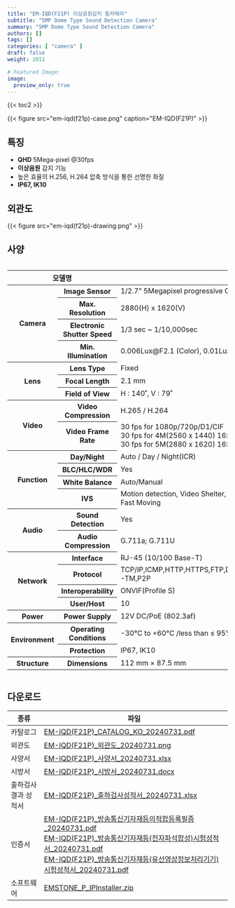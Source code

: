 ```yaml
---
title: "EM-IQD(F21P) 이상음원감지 돔카메라"
subtitle: "5MP Dome Type Sound Detection Camera"
summary: "5MP Dome Type Sound Detection Camera"
authors: []
tags: []
categories: [ "camera" ]
draft: false
weight: 2011

# Featured Image:
image:
  preview_only: true
---
```


{{< toc2 >}}

<div class="container">
<div class="row justify-content-center align-items-center">
<div class="col-sm-6">

{{< figure src="em-iqd(f21p)-case.png" caption="EM-IQD(F21P)" >}}

</div>
</div>
</div>

<div class="container">
<div class="row justify-content-center">
<div class="col-sm-6 pl-0">

## 특징

- **QHD** 5Mega-pixel @30fps
- **이상음원** 감지 기능
- 높은 효율의 H.256, H.264 압축 방식을 통한 선명한 화질
- **IP67, IK10**


</div>
<div class="col-sm-6 pl-0">

## 외관도

{{< figure src="em-iqd(f21p)-drawing.png" >}}

</div>
</div>
</div>

## 사양

<div style="overflow-x: auto">
<table class="spec">
<thead>
<tr>
<th colspan="2">모델명</th>
<th>EM-IQD(F21P)</th>
</tr>
</thead>
<tbody>
<tr>
<th rowspan="4">Camera</th>
<th>Image Sensor</th>
<td>1/2.7” 5Megapixel progressive CMOS</td>
</tr>
<tr>
<th>Max. Resolution</th>
<td>2880(H) x 1620(V)</td>
</tr>
<tr>
<th>Electronic Shutter Speed</th>
<td>1/3 sec ~ 1/10,000sec</td>
</tr>
<tr>
<th>Min. Illumination</th>
<td>0.006Lux@F2.1 (Color), 0.01Lux@F2.1 (B/W)</td>
</tr>
<tr>
<th rowspan="3">Lens</th>
<th>Lens Type</th>
<td>Fixed</td>
</tr>
<tr>
<th>Focal Length</th>
<td>2.1 mm</td>
</tr>
<tr>
<th>Field of View</th>
<td>H : 140˚, V : 79˚</td>
</tr>
<tr>
<th rowspan="2">Video</th>
<th>Video Compression</th>
<td>H.265 / H.264</td>
</tr>
<tr>
<th>Video Frame Rate</th>
<td>30 fps for 1080p/720p/D1/CIF<br>30 fps for 4M(2560 x 1440) 16:9<br>30 fps for 5M(2880 x 1620) 16:9</td>
</tr>
<th rowspan="4">Function</th>
<th>Day/Night</th>
<td>Auto / Day / Night(ICR)</td>
</tr>
<tr>
<th>BLC/HLC/WDR</th>
<td>Yes</td>
</tr>
<tr>
<th>White Balance</th>
<td>Auto/Manual</td>
</tr>
<tr>
<th>IVS</th>
<td>Motion detection, Video Shelter, Line Crossing, Area Intrusion, Region Entrance, Region Exiting, Fast Moving</td>
</tr>
<th rowspan="2">Audio</th>
<th>Sound Detection</th>
<td>Yes</td>
<tr>
<th>Audio Compression</th>
<td>G.711a; G.711U</td>
</tr>
<th rowspan="4">Network</th>
<th>Interface</th>
<td>RJ-45 (10/100 Base-T)</td>
</tr>
<tr>
<th>Protocol</th>
<td>TCP/IP,ICMP,HTTP,HTTPS,FTP,DHCP,DNS,DDNS,RTP,RTSP,RTCP,NTP,IGMP,UPnP,SMTP,UPnP-TM,P2P</td>
</tr>
<tr>
<th>Interoperability</th>
<td>ONVIF(Profile S)</td>
</tr>
<tr>
<th>User/Host</th>
<td>10</td>
</tr>
<th rowspan>Power</th>
<th>Power Supply</th>
<td>12V DC/PoE (802.3af)</td>
</tr>
<th rowspan="2">Environment</th>
<th>Operating Conditions</th>
<td>-30°C to +60°C /less than ≤ 95% RH</td>
</tr>
<tr>
<th>Protection</th>
<td>IP67, IK10</td>
</tr>
<th rowspan>Structure</th>
<th>Dimensions</th>
<td>112 mm × 87.5 mm</td>
</tr>
</tbody>
</table>
</div>

## 다운로드

종류 | 파일
---- | ----
카탈로그 | [EM-IQD(F21P)_CATALOG_KO_20240731.pdf](https://www.emstone.com/data/sales/ko/EM-IQD(F21P)_CATALOG_KO_20240731.pdf)
외관도 | [EM-IQD(F21P)_외관도_20240731.png](https://www.emstone.com/data/sales/ko/EM-IQD(F21P)_외관도_20240731.png)
사양서 | [EM-IQD(F21P)_사양서_20240731.xlsx](https://www.emstone.com/data/sales/ko/EM-IQD(F21P)_사양서_20240731.xlsx)
시방서 | [EM-IQD(F21P)_시방서_20240731.docx](https://www.emstone.com/data/sales/ko/EM-IQD(F21P)_시방서_20240731.docx)
출하검사 결과 성적서 | [EM-IQD(F21P)_출하검사성적서_20240731.xlsx](https://www.emstone.com/data/sales/ko/EM-IQD(F21P)_출하검사성적서_20240731.xlsx)
인증서 | [EM-IQD(F21P)_방송통신기자재등의적합등록필증_20240731.pdf](https://www.emstone.com/data/sales/ko/EM-IQD(F21P)_방송통신기자재등의적합등록필증_20240731.pdf)<br>[EM-IQD(F21P)_방송통신기자재등(전자파석합성)시험성적서_20240731.pdf](https://www.emstone.com/data/sales/ko/EM-IQD(F21P)_방송통신기자재등(전자파석합성)시험성적서_20240731.pdf)<br>[EM-IQD(F21P)_방송통신기자재등(유선영상정보처리기기)시험성적서_20240731.pdf](https://www.emstone.com/data/sales/ko/EM-IQD(F21P)_방송통신기자재등(유선영상정보처리기기)시험성적서_20240731.pdf)
소프트웨어 | [EMSTONE_P_IPInstaller.zip](https://www.emstone.com/data/sales/ko/EMSTONE_P_IPInstaller.zip)
